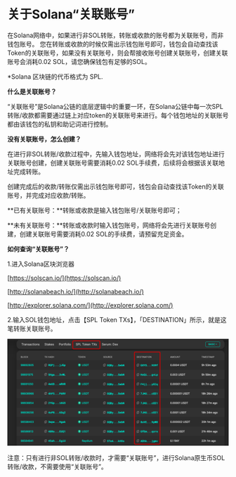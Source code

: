 # 关于Solana“关联账号”

在Solana网络中，如果进行非SOL转账，转账或收款的账号都为关联账号，而非钱包账号。 您在转账或收款的时候仅需出示钱包账号即可，钱包会自动查找该Token的关联账号，如果没有关联账号，则会帮接收账号创建关联账号，创建关联账号会消耗0.02 SOL，请您确保钱包有足够的SOL。

\*Solana 区块链的代币格式为 SPL.

**什么是关联账号？**

“关联账号”是Solana公链的底层逻辑中的重要一环，在Solana公链中每一次SPL转账/收款都需要通过链上对应token的关联账号来进行。每个钱包地址的关联账号都由该钱包的私钥和助记词进行控制。

**没有关联账号，怎么创建？**

在进行非SOL转账/收款过程中，先输入钱包地址，网络将会先对该钱包地址进行关联账号创建，创建关联账号需要消耗0.02 SOL手续费，后续将会根据该关联地址完成转账。

创建完成后的收款/转账仅需出示钱包账号即可，钱包会自动查找该Token的关联账号，并完成对应收款/转账。

**已有关联账号：**转账或收款是输入钱包账号/关联账号即可；

**未有关联账号：**转账或收款时输入钱包账号，网络将会先进行关联账号创建，创建关联账号需要消耗0.02 SOL的手续费，请预留充足资金。



**如何查询“关联账号”？**

1.进入Solana区块浏览器

[https://solscan.io/](https://solscan.io/)

[http://solanabeach.io/](http://solanabeach.io/)

[http://explorer.solana.com/](http://explorer.solana.com/)

2.输入SOL钱包地址，点击【SPL Token TXs】，「DESTINATION」所示，就是这笔转账关联账号。

![](../../.gitbook/assets/image%20%2820%29.png)

注意：只有进行非SOL转账/收款时，才需要“关联账号”，进行Solana原生币SOL转账/收款，不需要使用“关联账号”。

